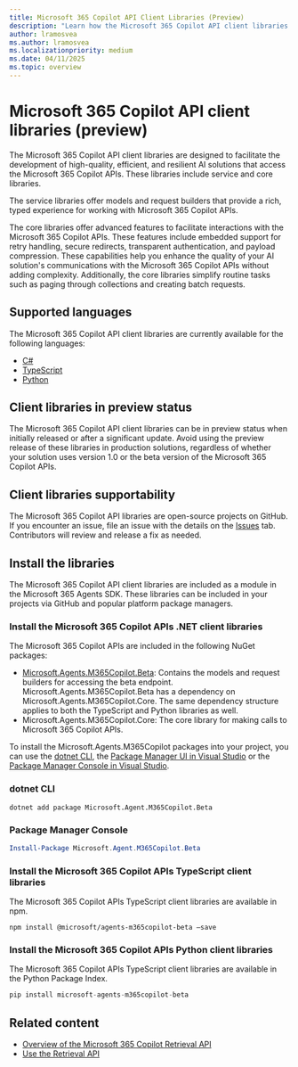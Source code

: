 ```yaml
---
title: Microsoft 365 Copilot API Client Libraries (Preview)
description: "Learn how the Microsoft 365 Copilot API client libraries simplify AI solution development with robust features like retry handling, secure redirects, and payload compression."
author: lramosvea
ms.author: lramosvea
ms.localizationpriority: medium
ms.date: 04/11/2025
ms.topic: overview
---
```


# Microsoft 365 Copilot API client libraries (preview)

The Microsoft 365 Copilot API client libraries are designed to facilitate the development of high-quality, efficient, and resilient AI solutions that access the Microsoft 365 Copilot APIs. These libraries include service and core libraries.

The service libraries offer models and request builders that provide a rich, typed experience for working with Microsoft 365 Copilot APIs.

The core libraries offer advanced features to facilitate interactions with the Microsoft 365 Copilot APIs. These features include embedded support for retry handling, secure redirects, transparent authentication, and payload compression. These capabilities help you enhance the quality of your AI solution's communications with the Microsoft 365 Copilot APIs without adding complexity. Additionally, the core libraries simplify routine tasks such as paging through collections and creating batch requests.

## Supported languages

The Microsoft 365 Copilot API client libraries are currently available for the following languages:

- [C#](https://github.com/microsoft/Agents-M365Copilot/tree/main/dotnet)
- [TypeScript](https://github.com/microsoft/Agents-M365Copilot/tree/main/typescript)
- [Python](https://github.com/microsoft/Agents-M365Copilot/tree/main/python)

## Client libraries in preview status

The Microsoft 365 Copilot API client libraries can be in preview status when initially released or after a significant update. Avoid using the preview release of these libraries in production solutions, regardless of whether your solution uses version 1.0 or the beta version of the Microsoft 365 Copilot APIs.

## Client libraries supportability

The Microsoft 365 Copilot API libraries are open-source projects on GitHub. If you encounter an issue, file an issue with the details on the [Issues](https://github.com/microsoft/Agents-M365Copilot/issues) tab. Contributors will review and release a fix as needed.

## Install the libraries

The Microsoft 365 Copilot API client libraries are included as a module in the Microsoft 365 Agents SDK. These libraries can be included in your projects via GitHub and popular platform package managers.

### Install the Microsoft 365 Copilot APIs .NET client libraries

The Microsoft 365 Copilot APIs are included in the following NuGet packages:

- [Microsoft.Agents.M365Copilot.Beta](https://github.com/microsoft/Agents-M365Copilot/tree/main/dotnet/src/Microsoft.Agents.M365Copilot.Beta): Contains the models and request builders for accessing the beta endpoint. Microsoft.Agents.M365Copilot.Beta has a dependency on Microsoft.Agents.M365Copilot.Core. The same dependency structure applies to both the TypeScript and Python libraries as well.
- Microsoft.Agents.M365Copilot.Core: The core library for making calls to Microsoft 365 Copilot APIs.

To install the Microsoft.Agents.M365Copilot packages into your project, you can use the [dotnet CLI](/nuget/quickstart/install-and-use-a-package-using-the-dotnet-cli), the [Package Manager UI in Visual Studio](/nuget/quickstart/install-and-use-a-package-in-visual-studio) or the [Package Manager Console in Visual Studio](/nuget/quickstart/install-and-use-a-package-in-visual-studio).

### dotnet CLI

```dotnetcli
dotnet add package Microsoft.Agent.M365Copilot.Beta
```

### Package Manager Console

```powershell
Install-Package Microsoft.Agent.M365Copilot.Beta
```

### Install the Microsoft 365 Copilot APIs TypeScript client libraries

The Microsoft 365 Copilot APIs TypeScript client libraries are available in npm.

```Shell
npm install @microsoft/agents-m365copilot-beta –save
```

### Install the Microsoft 365 Copilot APIs Python client libraries

The Microsoft 365 Copilot APIs TypeScript client libraries are available in the Python Package Index.

```py
pip install microsoft-agents-m365copilot-beta
```

## Related content

- [Overview of the Microsoft 365 Copilot Retrieval API](../api-reference/retrieval-api-overview.md)
- [Use the Retrieval API](../api-reference/copilotroot-retrieval.md)
